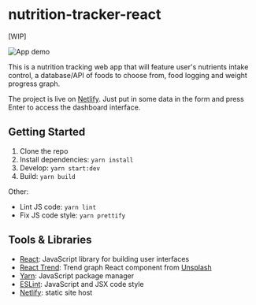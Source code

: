 # nutrition-tracker-react
[WIP]

![App demo](https://im.ezgif.com/tmp/ezgif-1-2f17aae7b750.gif)

This is a nutrition tracking web app that will feature user's nutrients intake control, a database/API of foods to choose from, food logging and weight progress graph.

The project is live on [Netlify](https://wonderful-bell-793a13.netlify.com/). Just put in some data in the form and press Enter to access the dashboard interface.

## Getting Started

1. Clone the repo
2. Install dependencies: `yarn install`
3. Develop: `yarn start:dev`
4. Build: `yarn build`

Other:

- Lint JS code: `yarn lint`
- Fix JS code style: `yarn prettify`

## Tools & Libraries

- [React](https://reactjs.org): JavaScript library for building user interfaces
- [React Trend](https://unsplash.github.io/react-trend/): Trend graph React component from [Unsplash](https://unsplash.com)
- [Yarn](https://yarnpkg.com): JavaScript package manager
- [ESLint](https://eslint.org): JavaScript and JSX code style
- [Netlify](https://netlify.com): static site host

